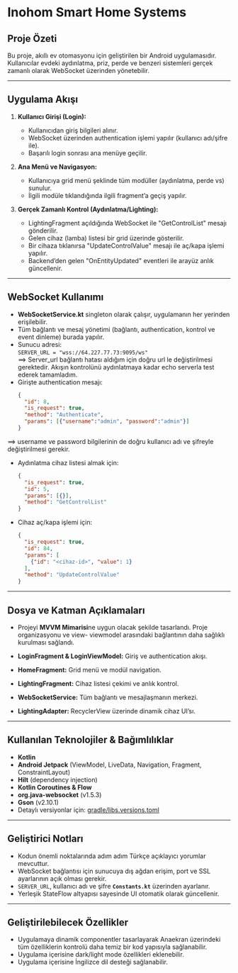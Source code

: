 # Inohom Smart Home Systems

## Proje Özeti
Bu proje, akıllı ev otomasyonu için geliştirilen bir Android uygulamasıdır. Kullanıcılar evdeki aydınlatma, priz, perde ve benzeri sistemleri gerçek zamanlı olarak WebSocket üzerinden yönetebilir.

---

## Uygulama Akışı

1. **Kullanıcı Girişi (Login):**
   - Kullanıcıdan giriş bilgileri alınır.
   - WebSocket üzerinden authentication işlemi yapılır (kullanıcı adı/şifre ile).
   - Başarılı login sonrası ana menüye geçilir.

2. **Ana Menü ve Navigasyon:**
   - Kullanıcıya grid menü şeklinde tüm modüller (aydınlatma, perde vs) sunulur.
   - İlgili modüle tıklandığında ilgili fragment’a geçiş yapılır.

3. **Gerçek Zamanlı Kontrol (Aydınlatma/Lighting):**
   - LightingFragment açıldığında WebSocket ile "GetControlList" mesajı gönderilir.
   - Gelen cihaz (lamba) listesi bir grid üzerinde gösterilir.
   - Bir cihaza tıklanırsa "UpdateControlValue" mesajı ile aç/kapa işlemi yapılır.
   - Backend’den gelen "OnEntityUpdated" eventleri ile arayüz anlık güncellenir.

---

## WebSocket Kullanımı

- **WebSocketService.kt** singleton olarak çalışır, uygulamanın her yerinden erişilebilir.
- Tüm bağlantı ve mesaj yönetimi (bağlantı, authentication, kontrol ve event dinleme) burada yapılır.
- Sunucu adresi:  
  `SERVER_URL = "wss://64.227.77.73:9095/ws"`  
==> Server_url bağlantı hatası aldığım için doğru url le değiştirilmesi gerektedir. Akışın kontrolünü aydınlatmaya kadar echo serverla test ederek tamamladım.
- Girişte authentication mesajı:
    ```json
    {
      "id": 8,
      "is_request": true,
      "method": "Authenticate",
      "params": [{"username":"admin", "password":"admin"}]
    }
    ```
 ==> username ve password bilgilerinin de doğru kullanıcı adı ve şifreyle değiştirilmesi gerekir.   
- Aydınlatma cihaz listesi almak için:
    ```json
    {
      "is_request": true,
      "id": 5,
      "params": [{}],
      "method": "GetControlList"
    }
    ```
- Cihaz aç/kapa işlemi için:
    ```json
    {
      "is_request": true,
      "id": 84,
      "params": [
        {"id": "<cihaz-id>", "value": 1}
      ],
      "method": "UpdateControlValue"
    }
    ```

---

## Dosya ve Katman Açıklamaları
- Projeyi **MVVM Mimarisi**ne uygun olacak şekilde tasarlandı. Proje organizasyonu ve view- viewmodel arasındaki bağlantının daha sağlıklı kurulması sağlandı.

- **LoginFragment & LoginViewModel:** Giriş ve authentication akışı.
- **HomeFragment:** Grid menü ve modül navigation.
- **LightingFragment:** Cihaz listesi çekimi ve anlık kontrol.
- **WebSocketService:** Tüm bağlantı ve mesajlaşmanın merkezi.
- **LightingAdapter:** RecyclerView üzerinde dinamik cihaz UI’sı.

---

## Kullanılan Teknolojiler & Bağımlılıklar

- **Kotlin**
- **Android Jetpack** (ViewModel, LiveData, Navigation, Fragment, ConstraintLayout)
- **Hilt** (dependency injection)
- **Kotlin Coroutines & Flow**
- **org.java-websocket** (v1.5.3)
- **Gson** (v2.10.1)
- Detaylı versiyonlar için: [gradle/libs.versions.toml](gradle/libs.versions.toml)

---

## Geliştirici Notları

- Kodun önemli noktalarında adım adım Türkçe açıklayıcı yorumlar mevcuttur.
- WebSocket bağlantısı için sunucuya dış ağdan erişim, port ve SSL ayarlarının açık olması gerekir.
- `SERVER_URL`, kullanıcı adı ve şifre **`Constants.kt`** üzerinden ayarlanır.
- Yerleşik StateFlow altyapısı sayesinde UI otomatik olarak güncellenir.

---

## Geliştirilebilecek Özellikler

- Uygulamaya dinamik componentler tasarlayarak Anaekran üzerindeki tüm özelliklerin kontrolü daha temiz bir kod yapısıyla sağlanabilir.
- Uygulama içerisine dark/light mode özellikleri eklenebilir.
- Uygulama içerisine İngilizce dil desteği sağlanabilir.
